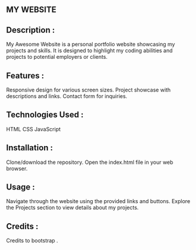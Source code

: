 MY WEBSITE
-----------


Description :
-------------
My Awesome Website is a personal portfolio website showcasing my projects and skills. It is designed to highlight my coding abilities and projects to potential employers or clients.


Features :
-----------
Responsive design for various screen sizes.
Project showcase with descriptions and links.
Contact form for inquiries.


Technologies Used :
------------------
HTML
CSS
JavaScript


Installation :
--------------
Clone/download the repository.
Open the index.html file in your web browser.


Usage :
--------
Navigate through the website using the provided links and buttons.
Explore the Projects section to view details about my projects.

Credits :
--------
Credits to bootstrap .
